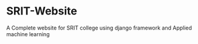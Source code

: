 # SRIT-Website
A Complete website for SRIT college using django framework and Applied machine learning
